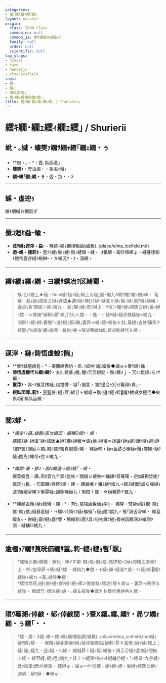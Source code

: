 ```yaml
---
categories:
- 繝｢繝ｳ繧ｹ繧ｿ繝ｼ
layout: monster
origin:
  class: TODO_Class
  common_en: null
  common_ja: 繧ｷ繝槭お繝翫ぎ
  family: null
  order: null
  scientific: null
tag_slugs:
- hikari
- kaze
- henseiju
- elma-icefield
tags:
- 蜈・
- 鬚ｨ
- 螟臥函迯｣
- 繧ｨ繝ｫ繝槫㍾譎ｶ蝓・
title: 繧ｷ繝･繝ｪ繧ｨ繝ｪ繧｣ / Shurierii
---
```


# 繧ｷ繝･繝ｪ繧ｨ繝ｪ繧｣ / Shurierii

## 蛻・｡槭・螻樊ｧ繝ｻ繝ｬ繧｢繝ｪ繝・ぅ

* **蛻・｡・*・壼､臥函迯｣  
* **螻樊ｧ**・夸沍溷・・条沍ｬ鬚ｨ  
* **繝ｬ繧｢繝ｪ繝・ぅ**・壺・笘・・3

---

## 蜈・虚迚ｩ

繧ｷ繝槭お繝翫ぎ

---

## 蜃ｺ迴ｾ蝨ｰ蝓・

* **荳ｻ縺ｪ逕滓・蝨ｰ**・喙繧ｨ繝ｫ繝槫㍾譎ｶ蝓歉(../place/elma_icefield.md)  
* **迺ｰ蠅・擅莉ｶ**・壼ｸｸ縺ｫ髮ｪ縺ｨ鬚ｨ縺瑚・縺・･ｵ蟇偵・鬮伜慍縲ょ・縺碁悸豌ｷ繧帝壹＠縺ｦ蜿榊ｰ・☆繧区ｸ・ｵ・沺縲・

---

## 繧ｷ繝ｫ繧ｨ繝・ヨ繝ｻ螟冶ｦ区緒蜀・

> 蜈ｨ髟ｷ繧上★縺・0cm縺ｻ縺ｩ縺ｮ蟆上＆縺ｪ魑･蝙九Δ繝ｳ繧ｹ繧ｿ繝ｼ縲・ 
> 菴薙・髮ｪ縺ｮ繧医≧縺ｫ逵溘▲逋ｽ縺ｧ縲∫ｾｽ縺ｰ縺溘￥縺ｨ鬚ｨ縺ｨ蜈ｱ縺ｫ蜈峨・邊貞ｭ舌′闊槭＞謨｣繧九・ 
> 鬆ｭ驛ｨ縺ｯ荳ｸ縺上・ｻ偵＞轤ｹ縺ｮ繧医≧縺ｪ逶ｮ縺ｯ繧・ｏ繧峨°縺剰ｼ昴″縲∬ｦ九ｋ閠・・蠢・ｒ縺ｻ縺ｩ縺丞鴨縺後≠繧九・ 
> 閭御ｸｭ縺ｫ縺ｯ窶憺｢ｨ邊ｾ縺ｮ鄒ｽ陦｣窶昴→蜻ｼ縺ｰ繧後ｋ豺｡驫縺ｮ豈帙′驥阪↑繧翫√％繧後′蠖ｼ繧峨・鬟帷ｿ斐→鬲泌鴨蛻ｶ蠕｡繧貞勧縺代ｋ縲・

---

## 逕滓・縺ｨ陦悟虚蝗ｳ隗｣

* **豢ｻ蜍墓凾髢・*・壽悃縲懈仂・丞､ｩ蛟吶′譎ｴ繧後◆譎ゅ↓豢ｻ諤ｧ蛹・ 
* **陦悟虚繝代ち繝ｼ繝ｳ**・夂ｾ､繧碁｣幄｡鯉ｼ冗剪縺励・鬚ｨ騾√ｊ・冗ｩｺ髢捺ｼらｧｻ蝙・ 
* **鬟滓ｧ**・壽ｰｷ蜈芽拷縺ｮ陷憺悸・城｢ｨ闍斐・闃ｱ邊会ｼ冗ｲｾ髴顔ｲ貞ｭ・ 
* **螟臥函譚｡莉ｶ**・壼聖髮ｪ縺ｮ荳ｭ縲∬＊蜈峨→鬚ｨ邊ｾ縺ｮ蜉隴ｷ繧貞女縺代◆蛟倶ｽ薙′螟臥函縲・

---

## 閭ｽ蜉・

* **縲企｢ｨ邏｡縺趣ｼ医せ繝弱・繝輔Ο繧ｹ・峨・*  
縲鄒ｽ縺ｰ縺溘″縺ｫ繧医▲縺ｦ襍ｷ縺薙☆蠕ｮ鬚ｨ縺後∝捉蝗ｲ縺ｮ蜻ｳ譁ｹ縺ｮ逍ｲ蜉ｴ繝ｻ蜀ｷ豌励ム繝｡繝ｼ繧ｸ繧貞屓蠕ｩ縲・ 
縲縺輔ｉ縺ｫ荳譎ら噪縺ｫ鬚ｨ螻樊ｧ縺ｸ縺ｮ閠先ｧ繧帝ｫ倥ａ繧九・

* **縲顔･晏・鄒ｽ・医Ν繝溘リ繧ｽ繧｢・峨・*  
縲荳螳壹・譚｡莉ｶ荳九〒鄒ｽ豈帙ｒ闊槭ｏ縺帙∝袖譁ｹ荳菴薙・迥ｶ諷狗焚蟶ｸ繧定ｧ｣髯､・句屓驕ｿ蜉帑ｸ頑・縲・ 
縲蜈峨ｒ豬ｴ縺ｳ繧九→鄒ｽ縺御ｸ譎ら噪縺ｫ逋ｺ蜈峨＠縲≫懈雰縺ｮ讓咏噪縺九ｉ螟悶ｌ繧・☆縺鞘昴↑繧九・

* **縲顔區鬚ｨ縺ｮ險俶・縲・*・育ｾ､繧梧凾髯仙ｮ夲ｼ・ 
縲隍・焚縺ｮ繧ｷ繝･繝ｪ繧ｨ繝ｪ繧｣縺碁寔縺・→縲∽ｸ顔ｩｺ縺ｫ蜈蛾｢ｨ縺ｮ陞ｺ譌九ｒ蠖｢謌舌＠縲・ 
縲荳螳夂ｯ・峇縺ｮ謨ｵ縺ｮ謾ｻ謦・鴨繧剃ｽ惹ｸ具ｼ句袖譁ｹ縺ｮ蜀咲函騾溷ｺｦ繧剃ｸ頑・縺輔○繧九・

---

## 逾櫁ｩｱ繝ｻ莨晄価繝ｻ菫｡莉ｰ縺ｨ縺ｮ髢｢騾｣

> *縲後お繝ｫ繝槭・豌代・縲√す繝･繝ｪ繧ｨ繝ｪ繧｣繧停懃ｩｺ縺ｫ闊槭≧逾晉ｦ上・邯ｿ豈帚昴→蜻ｼ縺ｳ縲・ 
縲隕九◆閠・↓縺ｯ譁ｰ縺溘↑譌・ｷｯ縺ｮ蜉隴ｷ縺後≠繧九→菫｡縺倥◆縲・  
> *縲悟商莉｣縺ｮ豌ｷ邊ｾ譖ｸ縺ｧ縺ｯ縲≫憺妛鬚ｨ繧堤ｹ斐ｋ繧ゅ・窶昴→險倥＆繧後・ 
縲蟆冗･樣怺縺ｫ蛻・｡槭＆繧後◆萓九ｂ蟄伜惠縺吶ｋ縲・

---

## 隕ｳ蟇溯ｨ倬鹸・郁ｨ倬鹸閠・ｼ壹Χ繧｡繧､繧ｹ・昴ワ繝ｫ繝・ぅ繧｢・・

> *縲・譛・3譌･縲ー繧ｨ繝ｫ繝槫㍾譎ｶ蝓歉(../place/elma_icefield.md)縺ｫ縺ｦ驕ｭ驕・・ 
縲鬚ｨ縺碁撕縺ｾ縺｣縺滓悃縲∫區縺剰ｼ昴￥荳蟶ｯ縺ｫ縺ｵ繧上ｊ縺ｨ豬ｮ縺九・逋ｽ縺・ｾｽ縲・ 
縲縺昴ｌ縺ｯ鄒､繧後ｒ謌舌＠縺ｦ遨ｺ縺ｫ闊槭＞縲・ 
縲荳縺､縺ｮ陞ｺ譌九ｒ謠上＞縺溷ｾ後√ｄ縺輔＠縺・｢ｨ繧呈ｮ九＠縺ｦ蟋ｿ繧呈ｶ医＠縺溘・ 
縲縺ゅ・譎ゅ∽ｻｲ髢薙・蛯ｷ縺ｯ縲・妛縺ｮ繧医≧縺ｫ逋偵∴縺ｦ縺・◆縲ゅ・